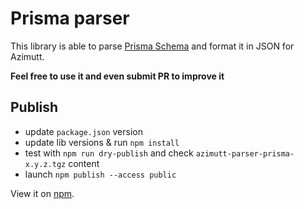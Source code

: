 # Prisma parser

This library is able to parse [Prisma Schema](https://www.prisma.io/docs/concepts/components/prisma-schema) and format it in JSON for Azimutt.

**Feel free to use it and even submit PR to improve it**

## Publish

- update `package.json` version
- update lib versions & run `npm install`
- test with `npm run dry-publish` and check `azimutt-parser-prisma-x.y.z.tgz` content
- launch `npm publish --access public`

View it on [npm](https://www.npmjs.com/package/@azimutt/parser-prisma).
